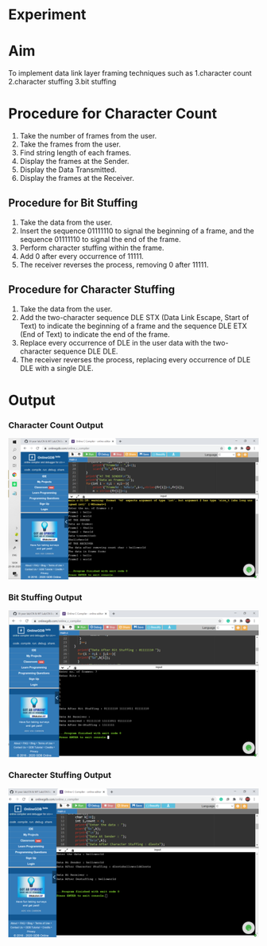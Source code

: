 # Experiment
# Aim
To implement data link layer framing techniques such as 1.character count 2.character stuffing 3.bit stuffing

# Procedure for Character Count

1. Take the number of frames from the user.
2. Take the frames from the user.
3. Find string length of each frames.
4. Display the frames at the Sender.
5. Display the Data Transmitted.
6. Display the frames at the Receiver.

## Procedure for Bit Stuffing
1. Take the data from the user.
2. Insert the sequence 01111110  to signal the beginning of a frame, and the sequence 01111110 to signal the end of the frame.
3. Perform character stuffing within the frame. 
4. Add 0 after every occurrence of 11111.
5. The receiver reverses the process, removing 0 after 11111.

## Procedure for Character Stuffing
1. Take the data from the user.
2. Add the two-character sequence DLE STX (Data Link Escape, Start of Text) to indicate the beginning of a frame and the sequence DLE ETX (End of Text) to indicate the end of the frame.
3. Replace every occurrence of DLE in the user data with the two-character sequence DLE DLE.
4. The receiver reverses the process, replacing every occurrence of DLE DLE with a single DLE.

# Output
### Character Count Output
![output](Charecter_count.png)

 ### Bit Stuffing Output
![Output](Bit_Stuffing.png)

### Charecter Stuffing Output
![Output](Charecter_stuffing.png)

